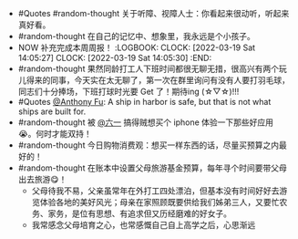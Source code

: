 - #Quotes #random-thought 关于听障、视障人士：你看起来很动听，听起来真好看。
- #random-thought 在自己的记忆中、想象里，我永远是个小孩子。
- NOW 补充完成本周周报！
  :LOGBOOK:
  CLOCK: [2022-03-19 Sat 14:05:27]
  CLOCK: [2022-03-19 Sat 14:05:30]
  :END:
- #random-thought 果然同龄打工人下班时间都很无聊无措，很高兴有两个玩儿得来的同事，今天实在太无聊了，第一次在群里询问有没有人要打羽毛球，同志们十分捧场，下班打球时光要 Get 了！期待ing (☆▽☆)!!!
- #Quotes [@Anthony Fu](https://twitter.com/antfu7): A ship in harbor is safe, but that is not what ships are built for.
- #random-thought 被 [@六一](https://twitter.com/liuyi0922) 搞得贼想买个 iphone 体验一下那些好应用 😭。何时才能双持！
- #random-thought 今日购物消费观：想买一样东西的话，尽量买预算之内最好的！
- #random-thought 在账本中设置父母旅游基金预算，每年寻个时间要带父母出去旅游😋！
	- 父母待我不易，父亲虽常年在外打工四处漂泊，但基本没有时间好好去游览体验各地的美好风光；母亲在家照顾既要供给我们姊弟三人，又要忙农务、家务，是位有思想、有追求但又历经磨难的好女子。
	- 我常感念父母培育之心，也常感慨自己自上高学之后，心思渐远